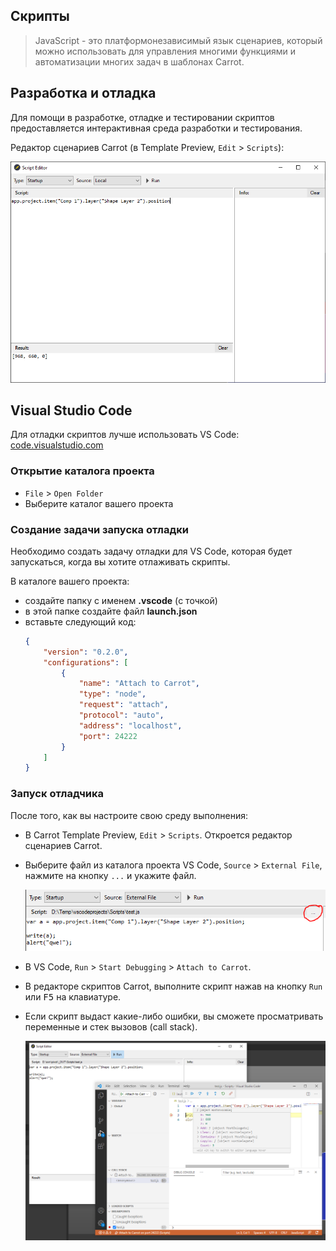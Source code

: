 ﻿## Скрипты

> JavaScript - это платформонезависимый язык сценариев, который можно использовать для управления многими функциями и автоматизации многих задач в шаблонах Carrot.

## Разработка и отладка

Для помощи в разработке, отладке и тестировании скриптов предоставляется интерактивная среда разработки и тестирования.

Редактор сценариев Carrot (в Template Preview, `Edit` > `Scripts`):

![Script Editor user interface](_images/scripteditor.png)

## Visual Studio Code

Для отладки скриптов лучше использовать VS Code: [code.visualstudio.com](https://code.visualstudio.com/)

### Открытие каталога проекта
- `File` > `Open Folder`
- Выберите каталог вашего проекта

### Создание задачи запуска отладки
Необходимо создать задачу отладки для VS Code, которая будет запускаться, когда вы хотите отлаживать скрипты.

В каталоге вашего проекта:
- создайте папку с именем **.vscode** (с точкой)
- в этой папке создайте файл **launch.json**
- вставьте следующий код:
    ```json
    {
        "version": "0.2.0",
        "configurations": [
            {
                "name": "Attach to Carrot",
                "type": "node",
                "request": "attach",
                "protocol": "auto",
                "address": "localhost",
                "port": 24222
            }
        ]
    }
    ```

### Запуск отладчика
После того, как вы настроите свою среду выполнения:
- В Carrot Template Preview, `Edit` > `Scripts`. Откроется редактор сценариев Carrot.
- Выберите файл из каталога проекта VS Code, `Source` > `External File`, нажмите на кнопку `...` и укажите файл.
    
    ![Script Editor External File](_images/extfile.png)

- В VS Code, `Run` > `Start Debugging` > `Attach to Carrot`.
- В редакторе скриптов Carrot, выполните скрипт нажав на кнопку `Run` или <kbd>F5</kbd> на клавиатуре.
- Если скрипт выдаст какие-либо ошибки, вы сможете просматривать переменные и cтек вызовов (call stack).

    ![Script Editor & VS Code](_images/vscodedebug.png)